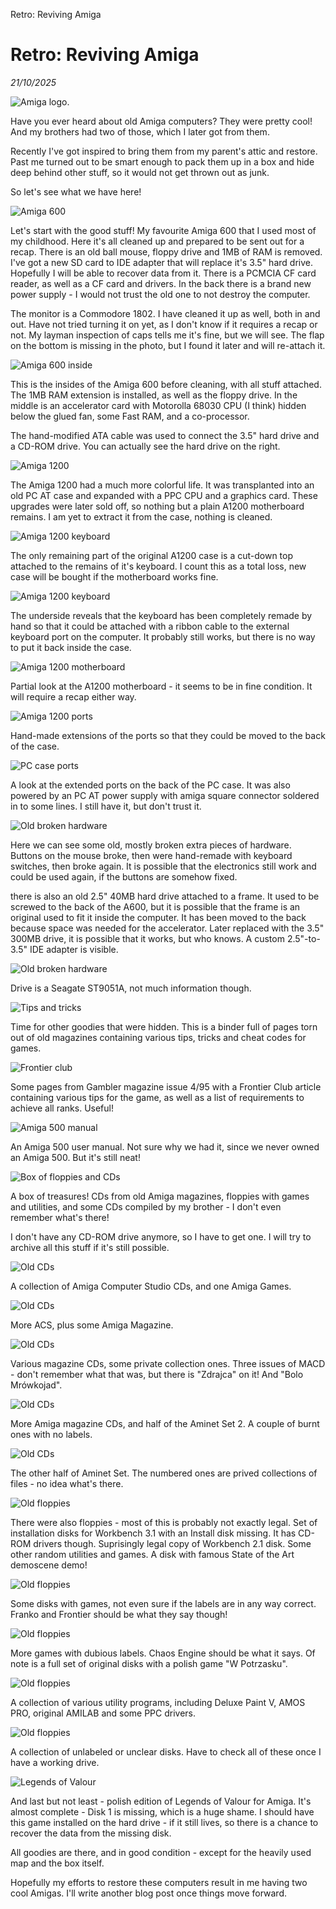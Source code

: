 Retro: Reviving Amiga

# Retro: Reviving Amiga
*21/10/2025*

![Amiga logo.](/assets/images/articles/amiga/amilogo.jpeg "The ye old Commodore Amiga logo.")

Have you ever heard about old Amiga computers? They were pretty cool! And my brothers had two of those, which I later got from them.

Recently I've got inspired to bring them from my parent's attic and restore. Past me turned out to be smart enough to pack them up in a box and hide deep behind other stuff, so it would not get thrown out as junk.

So let's see what we have here!

![Amiga 600](/assets/images/articles/amiga/amiga1.jpg "Amiga 600 with monitor goodies")

Let's start with the good stuff! My favourite Amiga 600 that I used most of my childhood. Here it's all cleaned up and prepared to be sent out for a recap. There is an old ball mouse, floppy drive and 1MB of RAM is removed. I've got a new SD card to IDE adapter that will replace it's 3.5" hard drive. Hopefully I will be able to recover data from it. There is a PCMCIA CF card reader, as well as a CF card and drivers. In the back there is a brand new power supply - I would not trust the old one to not destroy the computer.

The monitor is a Commodore 1802. I have cleaned it up as well, both in and out. Have not tried turning it on yet, as I don't know if it requires a recap or not. My layman inspection of caps tells me it's fine, but we will see. The flap on the bottom is missing in the photo, but I found it later and will re-attach it.

![Amiga 600 inside](/assets/images/articles/amiga/amiga2.png "Amiga 600 interior")

This is the insides of the Amiga 600 before cleaning, with all stuff attached. The 1MB RAM extension is installed, as well as the floppy drive. In the middle is an accelerator card with Motorolla 68030 CPU (I think) hidden below the glued fan, some Fast RAM, and a co-processor.

The hand-modified ATA cable was used to connect the 3.5" hard drive and a CD-ROM drive. You can actually see the hard drive on the right.

![Amiga 1200](/assets/images/articles/amiga/amiga3.jpg "Heavily modified Amiga 1200")

The Amiga 1200 had a much more colorful life. It was transplanted into an old PC AT case and expanded with a PPC CPU and a graphics card. These upgrades were later sold off, so nothing but a plain A1200 motherboard remains. I am yet to extract it from the case, nothing is cleaned.

![Amiga 1200 keyboard](/assets/images/articles/amiga/amiga4.jpg "What remains of Amiga 1200 keyboard")

The only remaining part of the original A1200 case is a cut-down top attached to the remains of it's keyboard. I count this as a total loss, new case will be bought if the motherboard works fine.

![Amiga 1200 keyboard](/assets/images/articles/amiga/amiga5.jpg "What remains of Amiga 1200 keyboard")

The underside reveals that the keyboard has been completely remade by hand so that it could be attached with a ribbon cable to the external keyboard port on the computer. It probably still works, but there is no way to put it back inside the case.

![Amiga 1200 motherboard](/assets/images/articles/amiga/amiga6.jpg "Amiga 1200 motherboard")

Partial look at the A1200 motherboard - it seems to be in fine condition. It will require a recap either way.

![Amiga 1200 ports](/assets/images/articles/amiga/amiga7.jpg "Amiga 1200 ports")

Hand-made extensions of the ports so that they could be moved to the back of the case.

![PC case ports](/assets/images/articles/amiga/amiga8.jpg "PC case ports")

A look at the extended ports on the back of the PC case. It was also powered by an PC AT power supply with amiga square connector soldered in to some lines. I still have it, but don't trust it.

![Old broken hardware](/assets/images/articles/amiga/amiga9.jpg "Old broken extra hardware")

Here we can see some old, mostly broken extra pieces of hardware. Buttons on the mouse broke, then were hand-remade with keyboard switches, then broke again. It is possible that the electronics still work and could be used again, if the buttons are somehow fixed.

there is also an old 2.5" 40MB hard drive attached to a frame. It used to be screwed to the back of the A600, but it is possible that the frame is an original used to fit it inside the computer. It has been moved to the back because space was needed for the accelerator. Later replaced with the 3.5" 300MB drive, it is possible that it works, but who knows. A custom 2.5"-to-3.5" IDE adapter is visible.

![Old broken hardware](/assets/images/articles/amiga/amiga10.jpg "Old broken extra hardware")

Drive is a Seagate ST9051A, not much information though.

![Tips and tricks](/assets/images/articles/amiga/amiga11.jpg "Collection of Tips and tricks pages")

Time for other goodies that were hidden. This is a binder full of pages torn out of old magazines containing various tips, tricks and cheat codes for games.

![Frontier club](/assets/images/articles/amiga/amiga12.jpg "Frontier club article")

Some pages from Gambler magazine issue 4/95 with a Frontier Club article containing various tips for the game, as well as a list of requirements to achieve all ranks. Useful!

![Amiga 500 manual](/assets/images/articles/amiga/amiga13.jpg "Amiga 500 manual")

An Amiga 500 user manual. Not sure why we had it, since we never owned an Amiga 500. But it's still neat!

![Box of floppies and CDs](/assets/images/articles/amiga/amiga14.jpg "Treasure chest")

A box of treasures! CDs from old Amiga magazines, floppies with games and utilities, and some CDs compiled by my brother - I don't even remember what's there!

I don't have any CD-ROM drive anymore, so I have to get one. I will try to archive all this stuff if it's still possible.

![Old CDs](/assets/images/articles/amiga/amiga15.jpg "Old CDs")

A collection of Amiga Computer Studio CDs, and one Amiga Games.

![Old CDs](/assets/images/articles/amiga/amiga16.jpg "Old CDs")

More ACS, plus some Amiga Magazine.

![Old CDs](/assets/images/articles/amiga/amiga17.jpg "Old CDs")

Various magazine CDs, some private collection ones. Three issues of MACD - don't remember what that was, but there is "Zdrajca" on it! And "Bolo Mrówkojad".

![Old CDs](/assets/images/articles/amiga/amiga18.jpg "Old CDs")

More Amiga magazine CDs, and half of the Aminet Set 2. A couple of burnt ones with no labels.

![Old CDs](/assets/images/articles/amiga/amiga19.jpg "Old CDs")

The other half of Aminet Set. The numbered ones are prived collections of files - no idea what's there.

![Old floppies](/assets/images/articles/amiga/amiga20.jpg "Old floppies")

There were also floppies - most of this is probably not exactly legal. Set of installation disks for Workbench 3.1 with an Install disk missing. It has CD-ROM drivers though. Suprisingly legal copy of Workbench 2.1 disk. Some other random utilities and games. A disk with famous State of the Art demoscene demo!

![Old floppies](/assets/images/articles/amiga/amiga21.jpg "Old floppies")

Some disks with games, not even sure if the labels are in any way correct. Franko and Frontier should be what they say though!

![Old floppies](/assets/images/articles/amiga/amiga23.jpg "Old floppies")

More games with dubious labels. Chaos Engine should be what it says. Of note is a full set of original disks with a polish game "W Potrzasku".

![Old floppies](/assets/images/articles/amiga/amiga22.jpg "Old floppies")

A collection of various utility programs, including Deluxe Paint V, AMOS PRO, original AMILAB and some PPC drivers.

![Old floppies](/assets/images/articles/amiga/amiga24.jpg "Old floppies")

A collection of unlabeled or unclear disks. Have to check all of these once I have a working drive.

![Legends of Valour](/assets/images/articles/amiga/amiga25.jpg "Legends of Valour")

And last but not least - polish edition of Legends of Valour for Amiga. It's almost complete - Disk 1 is missing, which is a huge shame. I should have this game installed on the hard drive - if it still lives, so there is a chance to recover the data from the missing disk.

All goodies are there, and in good condition - except for the heavily used map and the box itself.

Hopefully my efforts to restore these computers result in me having two cool Amigas. I'll write another blog post once things move forward.

